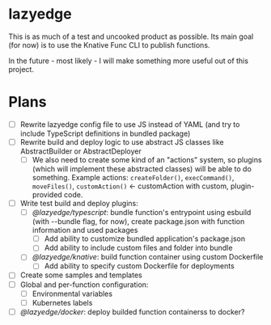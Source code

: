# lazyedge

This is as much of a test and uncooked product as possible. Its main goal (for now) is to use the Knative Func CLI to publish functions.

In the future - most likely - I will make something more useful out of this project.

# Plans

- [ ] Rewrite lazyedge config file to use JS instead of YAML (and try to include TypeScript definitions in bundled package)
- [ ] Rewrite build and deploy logic to use abstract JS classes like AbstractBuilder or AbstractDeployer
    - [ ] We also need to create some kind of an "actions" system, so plugins (which will implement these abstracted classes) will be able to do something. Example actions: `createFolder()`, `execCommand()`, `moveFiles()`, `customAction()` <- customAction with custom, plugin-provided code.
- [ ] Write test build and deploy plugins:
    - [ ] *@lazyedge/typescript*: bundle function's entrypoint using esbuild (with --bundle flag, for now), create package.json with function information and used packages
        - [ ] Add ability to customize bundled application's package.json
        - [ ] Add ability to include custom files and folder into bundle
    - [ ] *@lazyedge/knative*: build function container using custom Dockerfile
        - [ ] Add ability to specify custom Dockerfile for deployments
- [ ] Create some samples and templates
- [ ] Global and per-function configuration:
    - [ ] Environmental variables
    - [ ] Kubernetes labels
- [ ] *@lazyedge/docker*: deploy builded function containerss to docker?
